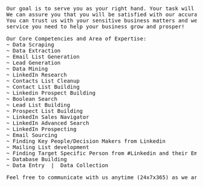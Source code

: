<pre>Our goal is to serve you as your right hand. Your task will always be completed on time.
We can assure you that you will be satisfied with our accuracy level.
You can trust us with your sensitive business matters and we will provide you with the personalized
service you need to help your business grow and prosper!

Our Core Competencies and Area of Expertise: 
~ Data Scraping 
~ Data Extraction
~ Email List Generation
~ Lead Generation
~ Data Mining
~ LinkedIn Research
~ Contacts List Cleanup
~ Contact List Building
~ Linkedin Prospect Building
~ Boolean Search
~ Lead List Building
~ Prospect List Building
~ LinkedIn Sales Navigator
~ LinkedIn Advanced Search
~ LinkedIn Prospecting
~ Email Sourcing
~ Finding Key People/Decision Makers from Linkedin
~ Mailing List development
~ Finding Target Specific Person from #Linkedin and their Email
~ Database Building
~ Data Entry  |  Data Collection

Feel free to communicate with us anytime (24x7x365) as we are always here to help you with your desired needs.
</pre>
